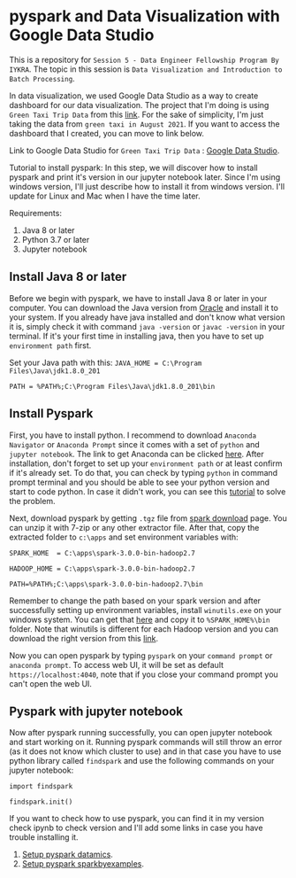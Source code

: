 # pyspark and Data Visualization with Google Data Studio

This is a repository for `Session 5 - Data Engineer Fellowship Program By IYKRA`. The topic in this session is `Data Visualization and Introduction to Batch Processing`.

In data visualization, we used Google Data Studio as a way to create dashboard for our data visualization. The project that I'm doing is using `Green Taxi Trip Data` from this [link](https://www1.nyc.gov/site/tlc/about/tlc-trip-record-data.page). For the sake of simplicity, I'm just taking the data from `green taxi in August 2021`. If you want to access the dashboard that I created, you can move to link below.

Link to Google Data Studio for `Green Taxi Trip Data` : [Google Data Studio](https://datastudio.google.com/reporting/ea4344dc-6fd1-44b4-b7b5-fb1bdcf9f1b6).

Tutorial to install pyspark:
In this step, we will discover how to install pyspark and print it's version in our jupyter notebook later. Since I'm using windows version, I'll just describe how to install it from windows version. I'll update for Linux and Mac when I have the time later.

Requirements:
1. Java 8 or later
2. Python 3.7 or later
3. Jupyter notebook

## Install Java 8 or later
Before we begin with pyspark, we have to install Java 8 or later in your computer. You can download the Java version from [Oracle](https://www.oracle.com/java/technologies/downloads/#java8) and install it to your system. If you already have java installed and don't know what version it is, simply check it with command `java -version` or `javac -version` in your terminal.
If it's your first time in installing java, then you have to set up `environment path` first.

Set your Java path with this:
`JAVA_HOME = C:\Program Files\Java\jdk1.8.0_201`

`PATH = %PATH%;C:\Program Files\Java\jdk1.8.0_201\bin`

## Install Pyspark
First, you have to install python. I recommend to download `Anaconda Navigator` or `Anaconda Prompt` since it comes with a set of `python` and `jupyter notebook`. The link to get Anaconda can be clicked [here](https://www.anaconda.com/products/distribution). After installation, don't forget to set up your `environment path` or at least confirm if it's already set. To do that, you can check by typing `python` in command prompt terminal and you should be able to see your python version and start to code python. In case it didn't work, you can see this [tutorial](https://initialcommit.com/blog/python-is-not-recognized-as-an-internal-or-external-command) to solve the problem.

Next, download pyspark by getting `.tgz` file from [spark download](https://spark.apache.org/downloads.html) page. You can unzip it with 7-zip or any other extractor file. After that, copy the extracted folder to `c:\apps` and set environment variables with:

`SPARK_HOME  = C:\apps\spark-3.0.0-bin-hadoop2.7`

`HADOOP_HOME = C:\apps\spark-3.0.0-bin-hadoop2.7`

`PATH=%PATH%;C:\apps\spark-3.0.0-bin-hadoop2.7\bin`

Remember to change the path based on your spark version and after successfully setting up environment variables, install `winutils.exe` on your windows system. You can get that [here](https://github.com/steveloughran/winutils/blob/master/hadoop-2.7.1/bin/winutils.exe) and copy it to `%SPARK_HOME%\bin` folder. Note that winutils is different for each Hadoop version and you can download the right version from this [link](https://github.com/steveloughran/winutils).

Now you can open pyspark by typing `pyspark` on your `command prompt` or `anaconda prompt`. To access web UI, it will be set as default `https://localhost:4040`, note that if you close your command prompt you can't open the web UI.

## Pyspark with jupyter notebook
Now after pyspark running successfully, you can open jupyter notebook and start working on it. Running pyspark commands will still throw an error (as it does not know which cluster to use) and in that case you have to use python library called `findspark` and use the following commands on your jupyter notebook:

`import findspark`

`findspark.init()`

If you want to check how to use pyspark, you can find it in my version check ipynb to check version and I'll add some links in case you have trouble installing it.
1. [Setup pyspark datamics](https://blog.datamics.com/how-to-install-pyspark-on-windows-faf7ac293ecf).
2. [Setup pyspark sparkbyexamples](https://sparkbyexamples.com/pyspark/how-to-install-and-run-pyspark-on-windows/).
